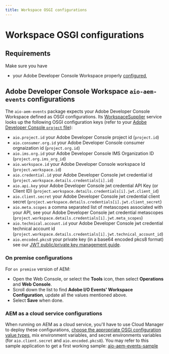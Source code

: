```yaml
---
title: Workspace OSGI configurations
---
```


# Workspace OSGI configurations

## Requirements

Make sure you have
* your Adobe Developer Console Workspace properly [configured](aem_console_setup.md),

## Adobe Developer Console Workspace `aio-aem-events` configurations

The `aio-aem-events` package expects your Adobe Developer Console Workspace defined as OSGI configurations.
Its [WorkspaceSupplier](https://github.com/adobe/aio-lib-java/blob/main/aem/core_aem/src/main/java/com/adobe/aio/aem/workspace/internal/WorkspaceSupplierImpl.java)
service looks up the following OSGI configuration keys (refer to your [Adobe Developer Console `project` file](aem_console_setup.md)):

* `aio.project.id` your Adobe Developer Console project id (`project.id`)
* `aio.consumer.org.id`  your Adobe Developer Console consumer orgnaization id (`project.org.id`)
* `aio.ims.org.id` your Adobe Developer Console IMS Organization ID (`project.org.ims_org_id`)
* `aio.workspace.id` your Adobe Developer Console workspace Id (`project.workspace.id`)
* `aio.credential.id` your Adobe Developer Console jwt credential id (`project.workspace.details.credentials[i].id`)
* `aio.api.key` your Adobe Developer Console jwt credential API Key (or Client ID) (`project.workspace.details.credentials[i].jwt.client_id`)
* `aio.client.secret` your Adobe Developer Console jwt credential client secret (`project.workspace.details.credentials[i].jwt.client_secret`)
* `aio.meta.scopes` a comma separated list of metascopes associated with your API, see your Adobe Developer Console jwt credential metascopes (`project.workspace.details.credentials[i].jwt.meta_scopes`)
* `aio.technical.account.id` your Adobe Developer Console jwt credential technical account id (`project.workspace.details.credentials[i].jwt.technical_account_id`)
* `aio.encoded.pkcs8` your private key (in a base64 encoded pkcs8 format) see our [JWT public/private key management guide](aem_key_setup.md).

### On premise configurations
For `on premise` version of AEM:
* Open the Web Console, or select the **Tools** icon, then select **Operations** and **Web Console**.
* Scroll down the list to find **Adobe I/O Events' Workspace Configuration**, update all the values mentioned above.
* Select **Save** when done.

### AEM as a cloud service configurations
When running on AEM as a cloud service, you'll have to use Cloud Manager to deploy these configurations,
[choose the appropriate OSGi configuration value types](https://experienceleague.adobe.com/docs/experience-manager-cloud-service/content/implementing/deploying/configuring-osgi.html%3Flang%3Den#how-to-choose-the-appropriate-osgi-configuration-value-type),
mix environment variables, and secret environments variables (for `aio.client.secret` and `aio.encoded.pkcs8`).
You may refer to this sample application to get a first working sample: [aio-aem-events-sample](https://github.com/francoisledroff/aio-aem-events-sample)
